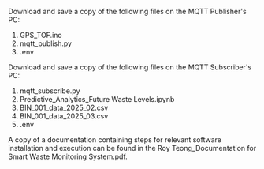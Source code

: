 Download and save a copy of the following files on the MQTT Publisher's PC:
1) GPS_TOF.ino
2) mqtt_publish.py
3) .env

Download and save a copy of the following files on the MQTT Subscriber's PC:
1) mqtt_subscribe.py
2) Predictive_Analytics_Future Waste Levels.ipynb
3) BIN_001_data_2025_02.csv
4) BIN_001_data_2025_03.csv
5) .env

A copy of a documentation containing steps for relevant software installation and execution can be found in the Roy Teong_Documentation for Smart Waste Monitoring System.pdf.
